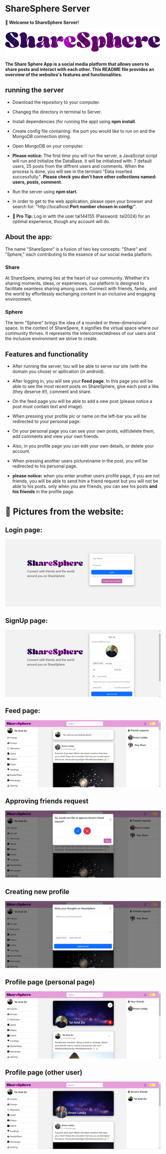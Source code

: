 # ShareSphere Server

**🌟 Welcome to ShareSphere Server!**

![logopic](./public/logopic.png)

**The Share Sphere App is a social media platform that allows users to share posts and interact with each other. This README file provides an overview of the websites's features and functionalities.**

## running the server
- Download the repository to your computer.

- Changeg the directory in terminal to Server.

- Install dependencies (for running the app) using **npm install**.

- Create config file containing: the port you would like to run on and the MongoDB connection string.

- Open MongoDB on your computer.


- **Please notice:** The first time you will run the server, a JavaScript script will run and initialize the DataBase. it will be initialized with: 7 default users, 25 posts from the diffrent users and comments. When the process is done, you will see in the termianl "Data inserted successfully.". **Please check you don't have other *collections* named: users, posts, comment**.

- Run the server using **npm start**.

- In order to get to the web application, please open your browser and search for: "http://localhost:**Port number chosen in config**/".

- **🚀 Pro Tip:** Log in with the user tal144155 (Password: tal2024) for an optimal experience, though any account will do.


## About the app:

The name "ShareSpere" is a fusion of two key concepts: "Share" and "Sphere," each contributing to the essence of our social media platform.

### Share

At ShareSpere, sharing lies at the heart of our community. Whether it's sharing moments, ideas, or experiences, our platform is designed to facilitate seamless sharing among users. Connect with friends, family, and the world by effortlessly exchanging content in an inclusive and engaging environment.

### Sphere

The term "Sphere" brings the idea of a rounded or three-dimensional space. In the context of ShareSpere, it signifies the virtual space where our community thrives. It represents the interconnectedness of our users and the inclusive environment we strive to create.

## Features and functionality
- After running the server, tou will be able to serve our site (with the domain you chose) or apllication (in android).

- After logging in, you will see your **Feed page**. In this page you will be able to see the most recent posts on ShareSphere, give each post a like (they deserve it!), comment and share.

- On the feed page you will be able to add a new post (please notice a post must contain text and image).

- When pressing your profile pic or name on the left-bar you will be redirected to your personal page.

- On your personal page you can see your own posts, edit\delete them, add comments and view your own friends.

- Also, in you profile page you can edit your own details, or delete your account.

- When pressing another users picture\name in the post, you will be redirected to his personal page.

- **please notice:** when you enter another users profile page, if you are not friends, you will be able to send him a friend request but you will not be able to his posts. only when you are friends, you can see his posts **and his friends** in the profile page.

# 📸 Pictures from the website:

## Login page:
![login](./public/ReadmePics/login.jpg)

## SignUp page:
![signup](./public/ReadmePics/signup.jpg)

## Feed page:
![feed](./public/ReadmePics/feed.jpg)

## Approving friends request
![friend](./public/ReadmePics/friend.jpg)

## Creating new profile
![post](./public/ReadmePics/post.jpg)

## Profile page (personal page)
![personal](./public/ReadmePics/personal.jpg)

## Profile page (other user)
![profile](./public/ReadmePics/profile.jpg)

